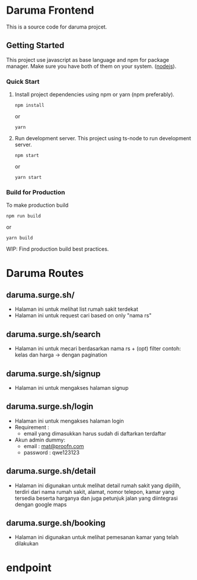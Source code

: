# Daruma Frontend

This is a source code for daruma projcet.

## Getting Started

This project use javascript as base language and npm for package manager. Make sure you have both of them on your system. ([nodejs](https://nodejs.org/en/)).

### Quick Start

1.  Install project dependencies using npm or yarn (npm preferably).
    ```
    npm install
    ```
    or
    ```
    yarn
    ```
2.  Run development server.
    This project using ts-node to run development server.
    ```
    npm start
    ```
    or
    ```
    yarn start
    ```

### Build for Production

To make production build

```
npm run build
```

or

```
yarn build
```

WIP: Find production build best practices.

# Daruma Routes

## daruma.surge.sh/
- Halaman ini untuk melihat list rumah sakit terdekat
- Halaman ini untuk request cari based on only "nama rs"

## daruma.surge.sh/search
- Halaman ini untuk mecari berdasarkan nama rs + (opt) filter contoh: kelas dan harga -> dengan pagination

## daruma.surge.sh/signup
- Halaman ini untuk mengakses halaman signup

## daruma.surge.sh/login
- Halaman ini untuk mengakses halaman login
- Requirement :
  * email yang dimasukkan harus sudah di daftarkan terdaftar
- Akun admin dummy:
  * email : mat@proofn.com
  * password : qwe123123

## daruma.surge.sh/detail
- Halaman ini digunakan untuk melihat detail rumah sakit yang dipilih, terdiri dari nama rumah sakit, alamat, nomor telepon, kamar yang tersedia beserta harganya dan juga petunjuk jalan yang diintegrasi dengan google maps

## daruma.surge.sh/booking
- Halaman ini digunakan untuk melihat pemesanan kamar yang telah dilakukan

# endpoint
